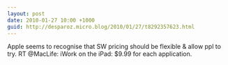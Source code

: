```yaml
---
layout: post
date: 2010-01-27 10:00 +1000
guid: http://desparoz.micro.blog/2010/01/27/t8292357623.html
---
```

Apple seems to recognise that SW pricing should be flexible &amp; allow ppl to try. RT @MacLife: iWork on the iPad: $9.99 for each application.
